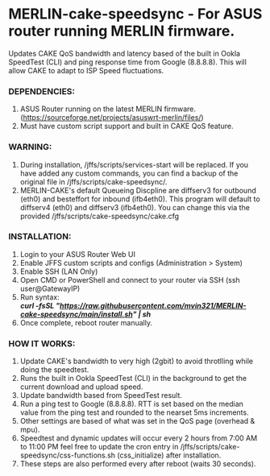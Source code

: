 # MERLIN-cake-speedsync - For ASUS router running MERLIN firmware. 

Updates CAKE QoS bandwidth and latency based of the built in Ookla SpeedTest (CLI) and ping response time from Google (8.8.8.8). This will allow CAKE to adapt to ISP Speed fluctuations.  

### __DEPENDENCIES:__  
1. ASUS Router running on the latest MERLIN firmware. (https://sourceforge.net/projects/asuswrt-merlin/files/)  
2. Must have custom script support and built in CAKE QoS feature.  

### __WARNING:__  
1. During installation, /jffs/scripts/services-start will be replaced. If you have added any custom commands, you can find a backup of the original file in /jffs/scripts/cake-speedsync/. 
2. MERLIN-CAKE's default Queueing Discpline are diffserv3 for outbound (eth0) and besteffort for inbound (ifb4eth0). This program will default to diffserv4 (eth0) and diffserv3 (ifb4eth0). You can change this via the provided /jffs/scripts/cake-speedsync/cake.cfg

### __INSTALLATION:__  
1. Login to your ASUS Router Web UI 
2. Enable JFFS custom scripts and configs (Administration > System)  
3. Enable SSH (LAN Only)  
4. Open CMD or PowerShell and connect to your router via SSH (ssh user@GatewayIP)  
5. Run syntax:            
___curl -fsSL "https://raw.githubusercontent.com/mvin321/MERLIN-cake-speedsync/main/install.sh" | sh___  
7. Once complete, reboot router manually.  

### __HOW IT WORKS:__  
1. Update CAKE's bandwidth to very high (2gbit) to avoid throtlling while doing the speedtest.  
2. Runs the built in Ookla SpeedTest (CLI) in the background to get the current download and upload speed.  
3. Update bandwidth based from SpeedTest result.  
4. Run a ping test to Google (8.8.8.8). RTT is set based on the median value from the ping test and rounded to the nearset 5ms increments.
5. Other settings are based of what was set in the QoS page (overhead & mpu).   
6. Speedtest and dynamic updates will occur every 2 hours from 7:00 AM to 11:00 PM feel free to update the cron entry in /jffs/scripts/cake-speedsync/css-functions.sh (css_initialize) after installation.  
7. These steps are also performed every after reboot (waits 30 seconds).  
